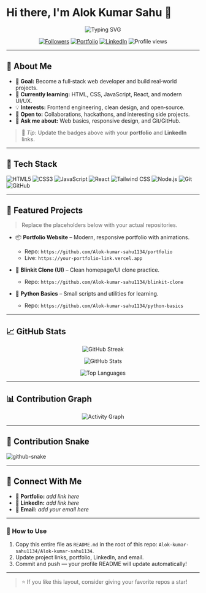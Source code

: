 # Hi there, I'm **Alok Kumar Sahu** 👋

<p align="center">
  <img src="https://readme-typing-svg.demolab.com?font=Inter&weight=600&size=28&pause=1200&center=true&vCenter=true&width=700&lines=Web+Developer+%7C+Coder+%7C+Lifelong+Learner;I+love+building+clean%2C+modern+UIs;Open+source+%26+learning+in+public" alt="Typing SVG" />
</p>

<p align="center">
  <a href="https://github.com/Alok-kumar-sahu1134?tab=followers"><img src="https://img.shields.io/github/followers/Alok-kumar-sahu1134?logo=github&style=for-the-badge" alt="Followers"></a>
  <a href="#"><img src="https://img.shields.io/badge/Portfolio-coming%20soon-4C1?style=for-the-badge" alt="Portfolio"></a>
  <a href="#"><img src="https://img.shields.io/badge/LinkedIn-update%20link-0A66C2?style=for-the-badge&logo=linkedin" alt="LinkedIn"></a>
  <img src="https://komarev.com/ghpvc/?username=Alok-kumar-sahu1134&style=for-the-badge" alt="Profile views" />
</p>

---

## 🚀 About Me

* 🎯 **Goal:** Become a full‑stack web developer and build real‑world projects.
* 🌱 **Currently learning:** HTML, CSS, JavaScript, React, and modern UI/UX.
* 💡 **Interests:** Frontend engineering, clean design, and open‑source.
* 🤝 **Open to:** Collaborations, hackathons, and interesting side projects.
* 💬 **Ask me about:** Web basics, responsive design, and Git/GitHub.

> 📌 *Tip:* Update the badges above with your **portfolio** and **LinkedIn** links.

---

## 🧰 Tech Stack

<p>
  <img alt="HTML5" src="https://img.shields.io/badge/HTML5-E34F26?logo=html5&logoColor=white&style=for-the-badge" />
  <img alt="CSS3" src="https://img.shields.io/badge/CSS3-1572B6?logo=css3&logoColor=white&style=for-the-badge" />
  <img alt="JavaScript" src="https://img.shields.io/badge/JavaScript-F7DF1E?logo=javascript&logoColor=222&style=for-the-badge" />
  <img alt="React" src="https://img.shields.io/badge/React-20232A?logo=react&logoColor=61DAFB&style=for-the-badge" />
  <img alt="Tailwind CSS" src="https://img.shields.io/badge/Tailwind_CSS-06B6D4?logo=tailwindcss&logoColor=white&style=for-the-badge" />
  <img alt="Node.js" src="https://img.shields.io/badge/Node.js-339933?logo=nodedotjs&logoColor=white&style=for-the-badge" />
  <img alt="Git" src="https://img.shields.io/badge/Git-F05032?logo=git&logoColor=white&style=for-the-badge" />
  <img alt="GitHub" src="https://img.shields.io/badge/GitHub-181717?logo=github&logoColor=white&style=for-the-badge" />
</p>

---

## 🧩 Featured Projects

> Replace the placeholders below with your actual repositories.

* 📦 **Portfolio Website** – Modern, responsive portfolio with animations.

  * Repo: `https://github.com/Alok-kumar-sahu1134/portfolio`
  * Live: `https://your-portfolio-link.vercel.app`
* 🛒 **Blinkit Clone (UI)** – Clean homepage/UI clone practice.

  * Repo: `https://github.com/Alok-kumar-sahu1134/blinkit-clone`
* 🧮 **Python Basics** – Small scripts and utilities for learning.

  * Repo: `https://github.com/Alok-kumar-sahu1134/python-basics`

---

## 📈 GitHub Stats

<p align="center">
  <img src="https://streak-stats.demolab.com?user=Alok-kumar-sahu1134&theme=default&hide_border=true" alt="GitHub Streak" />
</p>
<p align="center">
  <img src="https://github-readme-stats.vercel.app/api?username=Alok-kumar-sahu1134&show_icons=true&hide_border=true" alt="GitHub Stats" />
</p>
<p align="center">
  <img src="https://github-readme-stats.vercel.app/api/top-langs/?username=Alok-kumar-sahu1134&layout=compact&hide_border=true" alt="Top Languages" />
</p>

---

## 📊 Contribution Graph

<p align="center">
  <img src="https://github-readme-activity-graph.vercel.app/graph?username=Alok-kumar-sahu1134&hide_border=true&area=true" alt="Activity Graph" />
</p>

---

## 🐍 Contribution Snake

<picture>
  <source media="(prefers-color-scheme: dark)" srcset="https://raw.githubusercontent.com/tobiasmeyhoefer/tobiasmeyhoefer/output/github-snake-dark.svg" />
  <source media="(prefers-color-scheme: light)" srcset="https://raw.githubusercontent.com/tobiasmeyhoefer/tobiasmeyhoefer/output/github-snake.svg" />
  <img alt="github-snake" src="https://raw.githubusercontent.com/tobiasmeyhoefer/tobiasmeyhoefer/output/github-snake.svg" />
</picture>

---

## 🤙 Connect With Me

* 🔗 **Portfolio:** *add link here*
* 💼 **LinkedIn:** *add link here*
* 📧 **Email:** *add your email here*

---

### 📝 How to Use

1. Copy this entire file as `README.md` in the root of this repo: `Alok-kumar-sahu1134/Alok-kumar-sahu1134`.
2. Update project links, portfolio, LinkedIn, and email.
3. Commit and push — your profile README will update automatically!

---

> ⭐ If you like this layout, consider giving your favorite repos a star!
